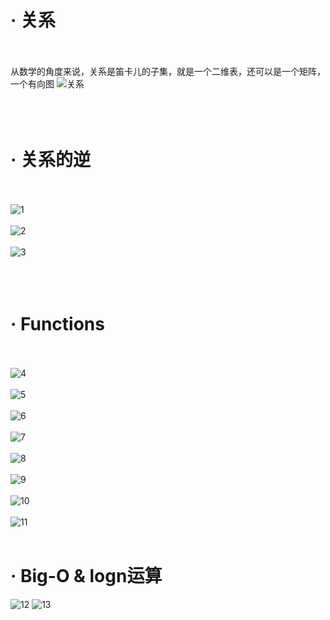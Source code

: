 # · 关系
</br></br>
从数学的角度来说，关系是笛卡儿的子集，就是一个二维表，还可以是一个矩阵，一个有向图
![关系](https://i.loli.net/2019/09/26/XKIO2SvLu3iUqzf.png)</br></br>
</br></br>
# · 关系的逆
</br></br>
![1](https://i.loli.net/2019/09/26/T17oxHewnpqIsPX.png)</br></br>
![2](https://i.loli.net/2019/09/26/qYvk31PZAwgzKQb.png)</br></br>
![3](https://i.loli.net/2019/09/26/iGLcPyxaFkfZqr4.png)</br></br>
</br></br>
# · Functions
</br></br>
![4](https://i.loli.net/2019/09/26/9QT1VSeKNx6BMud.png)</br></br>
![5](https://i.loli.net/2019/09/26/h698IEPGdZNaADk.png)</br></br>
![6](https://i.loli.net/2019/09/26/QcbYhxzaJsgVydM.png)</br></br>
![7](https://i.loli.net/2019/09/26/rftFAXEz1DoTc52.png)</br></br>
![8](https://i.loli.net/2019/09/26/pu8QfqmVOwJBlKs.png)</br></br>
![9](https://i.loli.net/2019/09/26/JZB5KaN34n8GudX.png)</br></br>
![10](https://i.loli.net/2019/09/26/KeZ7xvUaAkzV9do.png)</br></br>
![11](https://i.loli.net/2019/09/26/MkujD9Ko4gqtziQ.png)</br></br>

# · Big-O & logn运算
![12](https://i.loli.net/2019/10/14/xbwLCvFVaAMe29I.png)
![13](https://i.loli.net/2019/10/14/ztl5qrCgVeSn9dG.png)
